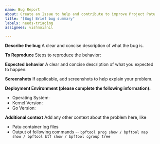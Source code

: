 ```yaml
---
name: Bug Report
about: Create an Issue to help and contribute to improve Project Patu
title: "[Bug] Brief bug summary"
labels: needs-triaging
assignees: vishnoianil

---
```


**Describe the bug**
A clear and concise description of what the bug is.

**To Reproduce**
Steps to reproduce the behavior:

**Expected behavior**
A clear and concise description of what you expected to happen.

**Screenshots**
If applicable, add screenshots to help explain your problem.

**Deployment Environment (please complete the following information):**
 - Operating System: 
 - Kernel Version: 
 - Go Version:

**Additional context**
Add any other context about the problem here, like
- Patu container log files
- Output of following commands 
-- `bpftool prog show / bpftool map show / bpftool btf show / bpftool cgroup tree`
